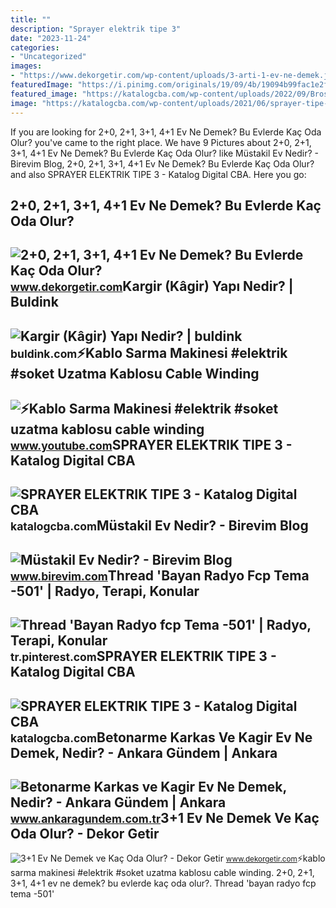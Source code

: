 ```yaml
---
title: ""
description: "Sprayer elektrik tipe 3"
date: "2023-11-24"
categories:
- "Uncategorized"
images:
- "https://www.dekorgetir.com/wp-content/uploads/3-arti-1-ev-ne-demek.jpeg"
featuredImage: "https://i.pinimg.com/originals/19/09/4b/19094b99fac1e2fc738ad437b3d27075.jpg"
featured_image: "https://katalogcba.com/wp-content/uploads/2022/09/Brosur-CBA-sprayer-Tipe-3.jpg"
image: "https://katalogcba.com/wp-content/uploads/2021/06/sprayer-tipe-3-cover.jpg"
---
```


If you are looking for 2+0, 2+1, 3+1, 4+1 Ev Ne Demek? Bu Evlerde Kaç Oda Olur? you've came to the right place. We have 9 Pictures about 2+0, 2+1, 3+1, 4+1 Ev Ne Demek? Bu Evlerde Kaç Oda Olur? like Müstakil Ev Nedir? - Birevim Blog, 2+0, 2+1, 3+1, 4+1 Ev Ne Demek? Bu Evlerde Kaç Oda Olur? and also SPRAYER ELEKTRIK TIPE 3 - Katalog Digital CBA. Here you go:

2+0, 2+1, 3+1, 4+1 Ev Ne Demek? Bu Evlerde Kaç Oda Olur?
--------------------------------------------------------

 ![2+0, 2+1, 3+1, 4+1 Ev Ne Demek? Bu Evlerde Kaç Oda Olur?](https://www.dekorgetir.com/wp-content/uploads/daire-tipleri.jpeg) <small>www.dekorgetir.com</small>Kargir (Kâgir) Yapı Nedir? | Buldink
------------------------------------

 ![Kargir (Kâgir) Yapı Nedir? | buldink](https://buldink.com/wp-content/uploads/2021/11/Kargir-yapi-3-scaled.jpg) <small>buldink.com</small>⚡Kablo Sarma Makinesi #elektrik #soket Uzatma Kablosu Cable Winding
-------------------------------------------------------------------

 ![⚡Kablo Sarma Makinesi #elektrik #soket uzatma kablosu cable winding](https://i.ytimg.com/vi/MjOwTcZ0b-M/maxres2.jpg?sqp=-oaymwEoCIAKENAF8quKqQMcGADwAQH4AbYIgAKAD4oCDAgAEAEYZSBhKFgwDw==&rs=AOn4CLAcuYlpxVaWp9fCp021K-flp0tZ4w) <small>www.youtube.com</small>SPRAYER ELEKTRIK TIPE 3 - Katalog Digital CBA
---------------------------------------------

 ![SPRAYER ELEKTRIK TIPE 3 - Katalog Digital CBA](https://katalogcba.com/wp-content/uploads/2021/06/sprayer-tipe-3-cover.jpg) <small>katalogcba.com</small>Müstakil Ev Nedir? - Birevim Blog
---------------------------------

 ![Müstakil Ev Nedir? - Birevim Blog](https://www.birevim.com/blog/wp-content/uploads/2021/09/mustakil-ev.jpg) <small>www.birevim.com</small>Thread 'Bayan Radyo Fcp Tema -501' | Radyo, Terapi, Konular
-----------------------------------------------------------

 ![Thread 'Bayan Radyo fcp Tema -501' | Radyo, Terapi, Konular](https://i.pinimg.com/originals/19/09/4b/19094b99fac1e2fc738ad437b3d27075.jpg) <small>tr.pinterest.com</small>SPRAYER ELEKTRIK TIPE 3 - Katalog Digital CBA
---------------------------------------------

 ![SPRAYER ELEKTRIK TIPE 3 - Katalog Digital CBA](https://katalogcba.com/wp-content/uploads/2022/09/Brosur-CBA-sprayer-Tipe-3.jpg) <small>katalogcba.com</small>Betonarme Karkas Ve Kagir Ev Ne Demek, Nedir? - Ankara Gündem | Ankara
----------------------------------------------------------------------

 ![Betonarme Karkas ve Kagir Ev Ne Demek, Nedir? - Ankara Gündem | Ankara](https://www.ankaragundem.com.tr/images/haberler/2021/12/betonarme_karkas_ve_kagir_ev_ne_demek_nedir_h3241_b9854.png) <small>www.ankaragundem.com.tr</small>3+1 Ev Ne Demek Ve Kaç Oda Olur? - Dekor Getir
----------------------------------------------

 ![3+1 Ev Ne Demek ve Kaç Oda Olur? - Dekor Getir](https://www.dekorgetir.com/wp-content/uploads/3-arti-1-ev-ne-demek.jpeg) <small>www.dekorgetir.com</small>⚡kablo sarma makinesi #elektrik #soket uzatma kablosu cable winding. 2+0, 2+1, 3+1, 4+1 ev ne demek? bu evlerde kaç oda olur?. Thread 'bayan radyo fcp tema -501'
